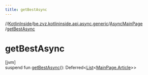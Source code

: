 ```yaml
---
title: getBestAsync
---
```

//[KotlinInside](../../../index.html)/[be.zvz.kotlininside.api.async.generic](../index.html)/[AsyncMainPage](index.html)
/[getBestAsync](get-best-async.html)

# getBestAsync

[jvm]\
suspend fun [getBestAsync](get-best-async.html)():
Deferred<[List](https://kotlinlang.org/api/latest/jvm/stdlib/kotlin.collections/-list/index.html)<[MainPage.Article](
../../be.zvz.kotlininside.api.generic/-main-page/-article/index.html)>>





